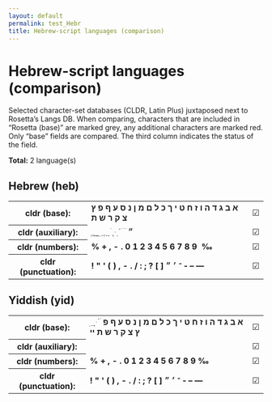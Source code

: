 ```yaml
---
layout: default
permalink: test_Hebr
title: Hebrew-script languages (comparison)
---
```


# Hebrew-script languages (comparison)

Selected character-set databases (CLDR, Latin Plus) juxtaposed next to Rosetta’s Langs DB. When comparing, characters that are included in “Rosetta (base)” are marked grey, any additional characters are marked red. Only “base” fields are compared. The third column indicates the status of the field.

**Total:** 2 language(s)

## Hebrew (heb)

<table>
 <tr><th>cldr (base):</th><td><strong>א</strong> <strong>ב</strong> <strong>ג</strong> <strong>ד</strong> <strong>ה</strong> <strong>ו</strong> <strong>ז</strong> <strong>ח</strong> <strong>ט</strong> <strong>י</strong> <strong>ך</strong> <strong>כ</strong> <strong>ל</strong> <strong>ם</strong> <strong>מ</strong> <strong>ן</strong> <strong>נ</strong> <strong>ס</strong> <strong>ע</strong> <strong>ף</strong> <strong>פ</strong> <strong>ץ</strong> <strong>צ</strong> <strong>ק</strong> <strong>ר</strong> <strong>ש</strong> <strong>ת</strong> </td><td>☑︎</td></tr>
<tr><th>cldr (auxiliary):</th><td><strong>ְ</strong> <strong>ֱ</strong> <strong>ֲ</strong> <strong>ֳ</strong> <strong>ִ</strong> <strong>ֵ</strong> <strong>ֶ</strong> <strong>ַ</strong> <strong>ָ</strong> <strong>ֹ</strong> <strong>ֻ</strong> <strong>ּ</strong> <strong>ֽ</strong> <strong>ֿ</strong> <strong>ׁ</strong> <strong>ׂ</strong> <strong>ׄ</strong> <strong>״</strong> <strong>‎</strong> <strong>‏</strong> </td><td>☑︎</td></tr>
<tr><th>cldr (numbers):</th><td><strong>%</strong> <strong>+</strong> <strong>,</strong> <strong>-</strong> <strong>.</strong> <strong>0</strong> <strong>1</strong> <strong>2</strong> <strong>3</strong> <strong>4</strong> <strong>5</strong> <strong>6</strong> <strong>7</strong> <strong>8</strong> <strong>9</strong> <strong>‎</strong> <strong>‰</strong> </td><td>☑︎</td></tr>
<tr><th>cldr (punctuation):</th><td><strong>!</strong> <strong>"</strong> <strong>'</strong> <strong>(</strong> <strong>)</strong> <strong>,</strong> <strong>-</strong> <strong>.</strong> <strong>/</strong> <strong>:</strong> <strong>;</strong> <strong>?</strong> <strong>[</strong> <strong>]</strong> <strong>־</strong> <strong>׳</strong> <strong>״</strong> <strong>‐</strong> <strong>–</strong> <strong>—</strong> </td><td>☑︎</td></tr>
 </table>

## Yiddish (yid)

<table>
 <tr><th>cldr (base):</th><td><strong>ִ</strong> <strong>ַ</strong> <strong>ָ</strong> <strong>ּ</strong> <strong>ֿ</strong> <strong>ׂ</strong> <strong>א</strong> <strong>ב</strong> <strong>ג</strong> <strong>ד</strong> <strong>ה</strong> <strong>ו</strong> <strong>ז</strong> <strong>ח</strong> <strong>ט</strong> <strong>י</strong> <strong>ך</strong> <strong>כ</strong> <strong>ל</strong> <strong>ם</strong> <strong>מ</strong> <strong>ן</strong> <strong>נ</strong> <strong>ס</strong> <strong>ע</strong> <strong>ף</strong> <strong>פ</strong> <strong>ץ</strong> <strong>צ</strong> <strong>ק</strong> <strong>ר</strong> <strong>ש</strong> <strong>ת</strong> <strong>ײ</strong> </td><td>☑︎</td></tr>
<tr><th>cldr (auxiliary):</th><td><strong>‎</strong> <strong>‏</strong> </td><td>☑︎</td></tr>
<tr><th>cldr (numbers):</th><td><strong>%</strong> <strong>+</strong> <strong>,</strong> <strong>-</strong> <strong>.</strong> <strong>0</strong> <strong>1</strong> <strong>2</strong> <strong>3</strong> <strong>4</strong> <strong>5</strong> <strong>6</strong> <strong>7</strong> <strong>8</strong> <strong>9</strong> <strong>‰</strong> </td><td>☑︎</td></tr>
<tr><th>cldr (punctuation):</th><td><strong>!</strong> <strong>"</strong> <strong>'</strong> <strong>(</strong> <strong>)</strong> <strong>,</strong> <strong>-</strong> <strong>.</strong> <strong>/</strong> <strong>:</strong> <strong>;</strong> <strong>?</strong> <strong>[</strong> <strong>]</strong> <strong>־</strong> <strong>׳</strong> <strong>״</strong> <strong>‐</strong> <strong>–</strong> <strong>—</strong> </td><td>☑︎</td></tr>
 </table>

